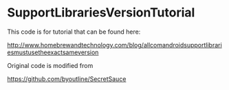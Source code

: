 # SupportLibrariesVersionTutorial

This code is for tutorial that can be found here:

http://www.homebrewandtechnology.com/blog/allcomandroidsupportlibrariesmustusetheexactsameversion

Original code is modified from

https://github.com/byoutline/SecretSauce